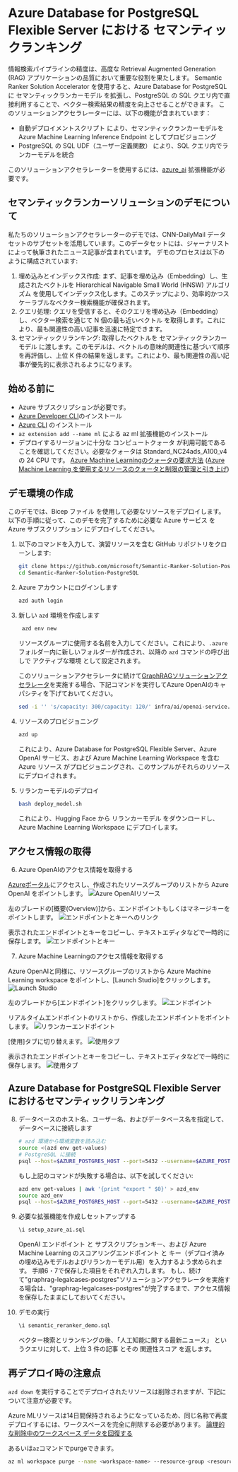 # Azure Database for PostgreSQL Flexible Server における セマンティックランキング

情報検索パイプラインの精度は、高度な Retrieval Augmented Generation (RAG) アプリケーションの品質において重要な役割を果たします。
Semantic Ranker Solution Accelerator を使用すると、Azure Database for PostgreSQL に セマンティックランカーモデル を拡張し、PostgreSQL の SQL クエリ内で直接利用することで、ベクター検索結果の精度を向上させることができます。
このソリューションアクセラレーターには、以下の機能が含まれています：
* 自動デプロイメントスクリプト により、セマンティックランカーモデルを Azure Machine Learning Inference Endpoint としてプロビジョニング
* PostgreSQL の SQL UDF（ユーザー定義関数） により、SQL クエリ内でランカーモデルを統合

このソリューションアクセラレーターを使用するには、[azure_ai](https://learn.microsoft.com/en-us/azure/postgresql/flexible-server/generative-ai-azure-overview) 拡張機能が必要です。

## セマンティックランカーソリューションのデモについて

私たちのソリューションアクセラレーターのデモでは、CNN-DailyMail データセットのサブセットを活用しています。このデータセットには、ジャーナリストによって執筆されたニュース記事が含まれています。
デモのプロセスは以下のように構成されています:

   1. 埋め込みとインデックス作成: まず、記事を埋め込み（Embedding）し、生成されたベクトルを Hierarchical Navigable Small World (HNSW) アルゴリズム を使用してインデックス化します。このステップにより、効率的かつスケーラブルなベクター検索機能が確保されます。
   2. クエリ処理: クエリを受信すると、そのクエリを埋め込み（Embedding）し、ベクター検索を通じて N 個の最も近いベクトル を取得します。これにより、最も関連性の高い記事を迅速に特定できます。
   3. セマンティックリランキング: 取得したベクトルを セマンティックランカーモデル に渡します。このモデルは、ベクトルの意味的関連性に基づいて順序を再評価し、上位 K 件の結果を返します。これにより、最も関連性の高い記事が優先的に表示されるようになります。

## 始める前に

* Azure サブスクリプションが必要です。
* [Azure Developer CLI](https://learn.microsoft.com/en-us/azure/developer/azure-developer-cli/install-azd?tabs=winget-windows%2Cbrew-mac%2Cscript-linux&pivots=os-linux)のインストール
* [Azure CLI](https://learn.microsoft.com/en-us/cli/azure/install-azure-cli) のインストール
* `az extension add --name ml` による az ml 拡張機能のインストール
* デプロイするリージョンに十分な コンピュートクォータ が利用可能であることを確認してください。必要なクォータは Standard_NC24ads_A100_v4 の 24 CPU です。
[Azure Machine Learningのクォータの要求方法](how_to_request_quota_jp.md)
([Azure Machine Learning を使用するリソースのクォータと制限の管理と引き上げ](https://learn.microsoft.com/ja-jp/azure/machine-learning/how-to-manage-quotas?view=azureml-api-2))

## デモ環境の作成

このデモでは、Bicep ファイル を使用して必要なリソースをデプロイします。以下の手順に従って、このデモを完了するために必要な Azure サービス を Azure サブスクリプション にデプロイしてください。

1. 以下のコマンドを入力して、演習リソースを含む GitHub リポジトリをクローンします:

    ```bash
    git clone https://github.com/microsoft/Semantic-Ranker-Solution-PostgreSQL.git
    cd Semantic-Ranker-Solution-PostgreSQL
    ```

2. Azure アカウントにログインします
    ```bash
    azd auth login
    ```

3. 新しい `azd` 環境を作成します

   ```bash
    azd env new
    ```

    リソースグループに使用する名前を入力してください。これにより、`.azure` フォルダー内に新しいフォルダーが作成され、以降の `azd` コマンドの呼び出しで アクティブな環境 として設定されます。

    このソリューションアクセラレータに続けて[GraphRAGソリューションアクセラレータ](https://github.com/rioriost/graphrag-legalcases-postgres/blob/main/README_ja.md)を実施する場合、下記コマンドを実行してAzure OpenAIのキャパシティを下げておいてください。

    ```bash
    sed -i '' 's/capacity: 300/capacity: 120/' infra/ai/openai-service.bicep
    ```

4. リソースのプロビジョニング

    ```bash
    azd up
    ```

    これにより、Azure Database for PostgreSQL Flexible Server、Azure OpenAI サービス、および Azure Machine Learning Workspace を含む Azure リソース がプロビジョニングされ、このサンプルがそれらのリソースにデプロイされます。

5. リランカーモデルのデプロイ

   ```bash
   bash deploy_model.sh
   ```

   これにより、Hugging Face から リランカーモデル をダウンロードし、Azure Machine Learning Workspace にデプロイします。

## アクセス情報の取得

6. Azure OpenAIのアクセス情報を取得する

  [Azureポータル](https://portal.azure.com/)にアクセスし、作成されたリソースグループのリストから Azure OpenAI をポイントします。
  ![Azure OpenAIリソース](images/openai_01_jp.png)

  左のブレードの[概要(Overview)]から、エンドポイントもしくはマネージキーをポイントします。
  ![エンドポイントとキーへのリンク](images/openai_02_jp.png)

  表示されたエンドポイントとキーをコピーし、テキストエディタなどで一時的に保存します。
  ![エンドポイントとキー](images/openai_03_jp.png)

7. Azure Machine Learningのアクセス情報を取得する

  Azure OpenAIと同様に、リソースグループのリストから Azure Machine Learning workspace をポイントし、[Launch Studio]をクリックします。
  ![Launch Studio](images/azureml_01_jp.png)

  左のブレードから[エンドポイント]をクリックします。
  ![エンドポイント](images/azureml_02_jp.png)

  リアルタイムエンドポイントのリストから、作成したエンドポイントをポイントします。
  ![リランカーエンドポイント](images/azureml_03_jp.png)

  [使用]タブに切り替えます。
  ![使用タブ](images/azureml_04_jp.png)

  表示されたエンドポイントとキーをコピーし、テキストエディタなどで一時的に保存します。
  ![使用タブ](images/azureml_05_jp.png)

## Azure Database for PostgreSQL Flexible Server におけるセマンティックリランキング

8. データベースのホスト名、ユーザー名、およびデータベース名を指定して、データベースに接続します

    ```bash
    # azd 環境から環境変数を読み込む
    source <(azd env get-values)
    # PostgreSQL に接続
    psql --host=$AZURE_POSTGRES_HOST --port=5432 --username=$AZURE_POSTGRES_USERNAME --dbname=$AZURE_POSTGRES_DB_NAME
    ```

    もし上記のコマンドが失敗する場合は、以下を試してください:
    ```bash
    azd env get-values | awk '{print "export " $0}' > azd_env
    source azd_env
    psql --host=$AZURE_POSTGRES_HOST --port=5432 --username=$AZURE_POSTGRES_USERNAME --dbname=$AZURE_POSTGRES_DB_NAME
    ```

9. 必要な拡張機能を作成しセットアップする

    ```sql
    \i setup_azure_ai.sql
    ```

   OpenAI エンドポイント と サブスクリプションキー、および Azure Machine Learning のスコアリングエンドポイント と キー（デプロイ済みの埋め込みモデルおよびリランカーモデル用）を入力するよう求められます。
   手順6・7で保存した項目をそれぞれ入力します。
   もし、続けて"graphrag-legalcases-postgres"ソリューションアクセラレータを実施する場合は、"graphrag-legalcases-postgres"が完了するまで、アクセス情報を保存したままにしておいてください。

10. デモの実行

    ```sql
    \i semantic_reranker_demo.sql
    ```

    ベクター検索とリランキングの後、「人工知能に関する最新ニュース」 というクエリに対して、上位 3 件の記事 とその 関連性スコア を返します。

## 再デプロイ時の注意点

`azd down` を実行することでデプロイされたリソースは削除されますが、下記について注意が必要です。

Azure MLリソースは14日間保持されるようになっているため、同じ名称で再度デプロイするには、ワークスペースを完全に削除する必要があります。
[論理的な削除中のワークスペース データを回復する](https://learn.microsoft.com/ja-jp/azure/machine-learning/concept-soft-delete?view=azureml-api-2)

あるいは`az`コマンドでpurgeできます。

```bash
az ml workspace purge --name <workspace-name> --resource-group <resource-group>
```
